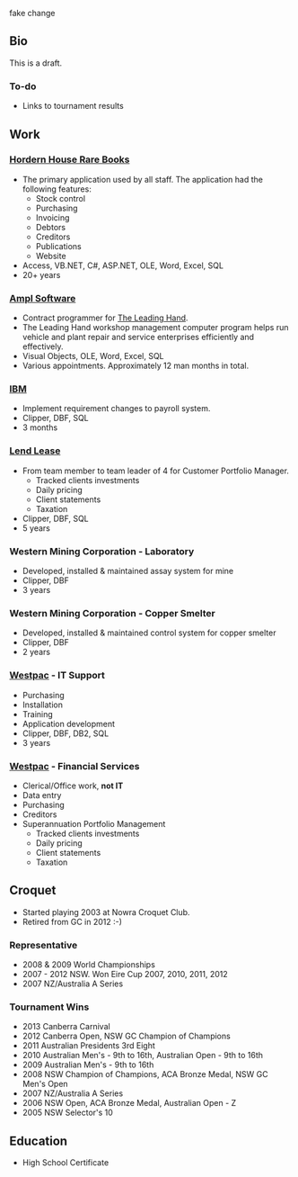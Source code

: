 fake change

## Bio

<div class="alert alert-warning">
<p>This is a draft.</p>
<h3>To-do</h3>
<ul>
<li>Links to tournament results</li>
</ul> 
</div>

## Work

### [Hordern House Rare Books](http://www.hordern.com)

- The primary application used by all staff. The application had the following features:
	- Stock control
	- Purchasing
	- Invoicing
	- Debtors
	- Creditors
	- Publications
	- Website
- Access, VB.NET, C#, ASP.NET, OLE, Word, Excel, SQL
- 20+ years
 
### [Ampl Software](http://www.ampl.com.au)

- Contract programmer for [The Leading Hand](http://www.theleadinghand.com).
- The Leading Hand workshop management computer program helps run vehicle and plant repair and service enterprises efficiently and effectively. 
- Visual Objects, OLE, Word, Excel, SQL
- Various appointments. Approximately 12 man months in total. 

### [IBM](http://www.ibm.com)

- Implement requirement changes to payroll system.
- Clipper, DBF, SQL
- 3 months

### [Lend Lease](http://www.lendlease.com)

- From team member to team leader of 4 for Customer Portfolio Manager.
	- Tracked clients investments
	- Daily pricing
	- Client statements
	- Taxation
- Clipper, DBF, SQL
- 5 years
 
### Western Mining Corporation - Laboratory

- Developed, installed & maintained assay system for mine
- Clipper, DBF
- 3 years 

### Western Mining Corporation - Copper Smelter

- Developed, installed & maintained control system for copper smelter
- Clipper, DBF
- 2 years

### [Westpac](http://www.westpac.com.au) - IT Support 

- Purchasing
- Installation
- Training
- Application development
- Clipper, DBF, DB2, SQL
- 3 years

### [Westpac](http://www.westpac.com.au) - Financial Services 

- Clerical/Office work, **not IT**
- Data entry
- Purchasing
- Creditors
- Superannuation Portfolio Management
	- Tracked clients investments
	- Daily pricing
	- Client statements
	- Taxation

## Croquet

- Started playing 2003 at Nowra Croquet Club.
- Retired from GC in 2012 :-)

### Representative

- 2008 & 2009 World Championships 
- 2007 - 2012 NSW. Won Eire Cup 2007, 2010, 2011, 2012
- 2007 NZ/Australia A Series

### Tournament Wins

- 2013 Canberra Carnival
- 2012 Canberra Open, NSW GC Champion of Champions
- 2011 Australian Presidents 3rd Eight  
- 2010 Australian Men's - 9th to 16th, Australian Open - 9th to 16th
- 2009 Australian Men's - 9th to 16th
- 2008 NSW Champion of Champions, ACA Bronze Medal, NSW GC Men's Open 
- 2007 NZ/Australia A Series
- 2006 NSW Open, ACA Bronze Medal, Australian Open - Z
- 2005 NSW Selector's 10

## Education

- High School Certificate